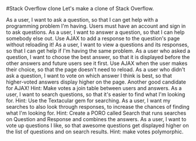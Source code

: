 #Stack Overflow clone
Let's make a clone of Stack Overflow.

As a user, I want to ask a question, so that I can get help with a programming problem I'm having. Users must have an account and sign in to ask questions.
As a user, I want to answer a question, so that I can help somebody else out. Use AJAX to add a response to the question's page without reloading it!
As a user, I want to view a questions and its responses, so that I can get help if I'm having the same problem.
As a user who asked a question, I want to choose the best answer, so that it is displayed before the other answers and future users see it first. Use AJAX when the user makes their choice, so that the page doesn't need to reload.
As a user who didn't ask a question, I want to vote on which answer I think is best, so that higher-voted answers display higher on the page. Another good candidate for AJAX! Hint: Make votes a join table between users and answers.
As a user, I want to search questions, so that it's easier to find what I'm looking for. Hint: Use the Textacular gem for searching.
As a user, I want my searches to also look through responses, to increase the chances of finding what I'm looking for. Hint: Create a PORO called Search that runs searches on Question and Response and combines the answers.
As a user, I want to vote up questions I like, so that awesome questions get displayed higher on the list of questions and on search results. Hint: make votes polymorphic.
